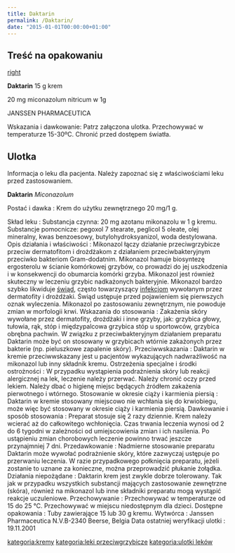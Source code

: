 ```yaml
---
title: Daktarin
permalink: /Daktarin/
date: "2015-01-01T00:00:00+01:00"
---
```


Treść na opakowaniu
-------------------

[right](/Grafika:daktarin.jpg "wikilink")

**Daktarin** 15 g krem

20 mg miconazolum nitricum w 1g

JANSSEN PHARMACEUTICA

Wskazania i dawkowanie: Patrz załączona ulotka.
Przechowywać w temperaturze 15-30ºC.
Chronić przed dostępem światła.

Ulotka
------

Informacja o leku dla pacjenta. Należy zapoznać się z właściwościami leku przed zastosowaniem.

**Daktarin**
*Miconazolum*

Postać i dawka : Krem do użytku zewnętrznego 20 mg/1 g.

<!-- -->

Skład leku : Substancja czynna: 20 mg azotanu mikonazolu w 1 g kremu. Substancje pomocnicze: pegoxol 7 stearate, peglicol 5 oleate, olej mineralny, kwas benzoesowy, butylohydroksyanizol, woda destylowana.
Opis działania i właściwości : Mikonazol łączy działanie przeciwgrzybicze przeciw dermatofitom i drożdżakom z działaniem przeciwbakteryjnym przeciwko bakteriom Gram-dodatnim. Mikonazol hamuje biosyntezę ergosterolu w ścianie komórkowej grzybów, co prowadzi do jej uszkodzenia i w konsekwencji do obumarcia komórki grzyba. Mikonazol jest również skuteczny w leczeniu grzybic nadkażonych bakteryjnie. Mikonazol bardzo szybko likwiduje [świąd](/atopedia/świąd "wikilink"), często towarzyszący [infekcjom](/atopedia/infekcja_skóry "wikilink") wywołanym przez dermatofity i drożdżaki. Świąd ustępuje przed pojawieniem się pierwszych oznak wyleczenia. Mikonazol po zastosowaniu zewnętrznym, nie powoduje zmian w morfologii krwi.
Wskazania do stosowania : Zakażenia skóry wywołane przez dermatofity, drożdżaki i inne grzyby, jak: grzybica głowy, tułowia, rąk, stóp i międzypalcowa grzybica stóp u sportowców, grzybica obrębna pachwin. W związku z przeciwbakteryjnym działaniem preparatu Daktarin może być on stosowany w grzybicach wtórnie zakażonych przez bakterie (np. pieluszkowe zapalenie skóry).
Przeciwwskazania : Daktarin w kremie przeciwwskazany jest u pacjentów wykazujących nadwrażliwość na mikonazol lub inny składnik kremu.
Ostrzeżenia specjalne i środki ostrożności : W przypadku wystąpienia podrażnienia skóry lub reakcji alergicznej na lek, leczenie należy przerwać. Należy chronić oczy przed lekiem. Należy dbać o higienę miejsc będących źródłem zakażenia pierwotnego i wtórnego.
Stosowanie w okresie ciąży i karmienia piersią : Daktarin w kremie stosowany miejscowo nie wchłania się do krwiobiegu, może więc być stosowany w okresie ciąży i karmienia piersią.
Dawkowanie i sposób stosowania : Preparat stosuje się 2 razy dziennie. Krem należy wcierać aż do całkowitego wchłonięcia. Czas trwania leczenia wynosi od 2 do 6 tygodni w zależności od umiejscowienia zmian i ich nasilenia. Po ustąpieniu zmian chorobowych leczenie powinno trwać jeszcze przynajmniej 7 dni.
Przedawkowanie : Nadmierne stosowanie preparatu Daktarin może wywołać podrażnienie skóry, które zazwyczaj ustępuje po przerwaniu leczenia. W razie przypadkowego połknięcia preparatu, jeżeli zostanie to uznane za konieczne, można przeprowadzić płukanie żołądka.
Działania niepożądane : Daktarin krem jest zwykle dobrze tolerowany. Tak jak w przypadku wszystkich substancji mających zastosowanie zewnętrzne (skóra), również na mikonazol lub inne składniki preparatu mogą wystąpić reakcje uczuleniowe.
Przechowywanie : Przechowywać w temperaturze od 15 do 25 °C. Przechowywać w miejscu niedostępnym dla dzieci.
Dostępne opakowania : Tuby zawierające 15 lub 30 g kremu.
Wytwórca : Janssen Pharmaceutica N.V.B-2340 Beerse, Belgia
Data ostatniej weryfikacji ulotki : 19.11.2001

[kategoria:kremy](/atopedia/kategoria:kremy "wikilink") [kategoria:leki przeciwgrzybicze](/atopedia/kategoria:leki_przeciwgrzybicze "wikilink") [kategoria:ulotki leków](/atopedia/kategoria:ulotki_leków "wikilink")